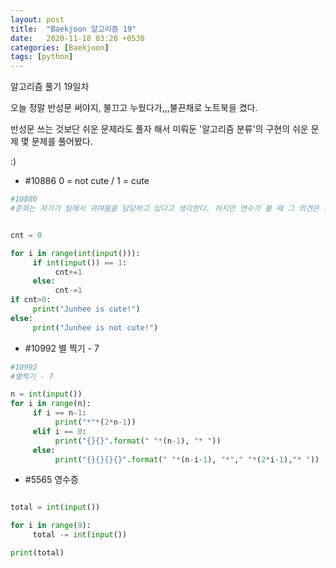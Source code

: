 ```yaml
---
layout: post
title:  "Baekjoon 알고리즘 19"
date:   2020-11-18 03:20 +0530
categories: [Baekjoon]
tags: [python]
---
```


알고리즘 풀기 19일차

오늘 정말 반성문 써야지, 불끄고 누웠다가,,,불끈채로 노트북을 켰다.

반성문 쓰는 것보단 쉬운 문제라도 풀자 해서 미뤄둔 '알고리즘 분류'의 구현의 쉬운 문제 몇 문제를 풀어봤다.

:)


- #10886     0 = not cute / 1 = cute

```python
#10886
#준희는 자기가 팀에서 귀여움을 담당하고 있다고 생각한다. 하지만 연수가 볼 때 그 의견은 뭔가 좀 잘못된 것 같았다. 그렇기에 설문조사를 하여 준희가 귀여운지 아닌지 알아보기로 했다.


cnt = 0

for i in range(int(input())):
     if int(input()) == 1:
          cnt+=1
     else:
          cnt-=1
if cnt>0:
     print("Junhee is cute!")
else:
     print("Junhee is not cute!")

```

- #10992        별 찍기 - 7

```python
#10992
#별찍기 - 7

n = int(input())
for i in range(n):
     if i == n-1:
          print("*"*(2*n-1))
     elif i == 0:
          print("{}{}".format(" "*(n-1), "* "))
     else:
          print("{}{}{}{}".format(" "*(n-i-1), "*"," "*(2*i-1),"* "))
```

- #5565     영수증

```python

total = int(input())

for i in range(9):
     total -= int(input())

print(total)

```

